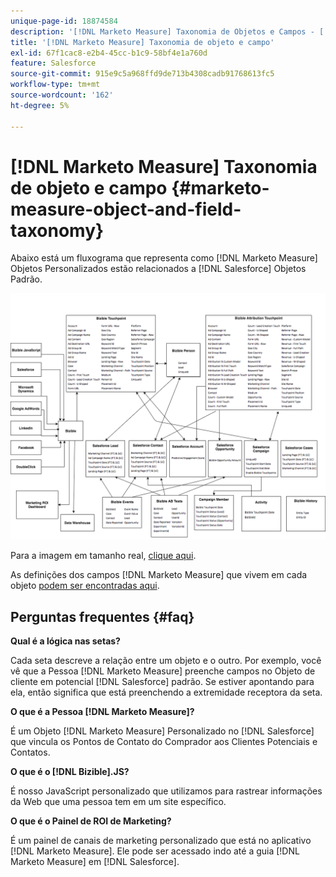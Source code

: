 ```yaml
---
unique-page-id: 18874584
description: '[!DNL Marketo Measure] Taxonomia de Objetos e Campos - [!DNL Marketo Measure]'
title: '[!DNL Marketo Measure] Taxonomia de objeto e campo'
exl-id: 67f1cac8-e2b4-45cc-b1c9-58bf4e1a760d
feature: Salesforce
source-git-commit: 915e9c5a968ffd9de713b4308cadb91768613fc5
workflow-type: tm+mt
source-wordcount: '162'
ht-degree: 5%

---
```


# [!DNL Marketo Measure] Taxonomia de objeto e campo {#marketo-measure-object-and-field-taxonomy}

Abaixo está um fluxograma que representa como [!DNL Marketo Measure] Objetos Personalizados estão relacionados a [!DNL Salesforce] Objetos Padrão.

![](assets/1-2.png)

Para a imagem em tamanho real, [clique aqui](assets/bizible-object-and-field-taxonomy-graph-full.png).

As definições dos campos [!DNL Marketo Measure] que vivem em cada objeto [ podem ser encontradas aqui](/help/introduction-to-marketo-measure/overview-resources/glossary-of-marketo-measure-fields.md).

## Perguntas frequentes {#faq}

**Qual é a lógica nas setas?**

Cada seta descreve a relação entre um objeto e o outro. Por exemplo, você vê que a Pessoa [!DNL Marketo Measure] preenche campos no Objeto de cliente em potencial [!DNL Salesforce] padrão. Se estiver apontando para ela, então significa que está preenchendo a extremidade receptora da seta.

**O que é a Pessoa [!DNL Marketo Measure]?**

É um Objeto [!DNL Marketo Measure] Personalizado no [!DNL Salesforce] que vincula os Pontos de Contato do Comprador aos Clientes Potenciais e Contatos.

**O que é o [!DNL Bizible].JS?**

É nosso JavaScript personalizado que utilizamos para rastrear informações da Web que uma pessoa tem em um site específico.

**O que é o Painel de ROI de Marketing?**

É um painel de canais de marketing personalizado que está no aplicativo [!DNL Marketo Measure]. Ele pode ser acessado indo até a guia [!DNL Marketo Measure] em [!DNL Salesforce].
